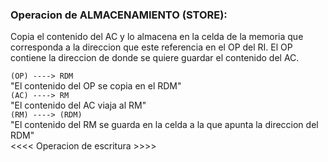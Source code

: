 ### Operacion de ALMACENAMIENTO (STORE):
Copia el contenido del AC y lo almacena en la celda de la memoria que corresponda a la direccion que este referencia en el OP del RI. El OP contiene la direccion de donde se quiere guardar el contenido del AC.

```(OP) ----> RDM```<br>
"El contenido del OP se copia en el RDM"<br>
```(AC) ----> RM```<br>
"El contenido del AC viaja al RM"<br>
```(RM) ----> (RDM)```<br>
"El contenido del RM se guarda en la celda a la que apunta la direccion del RDM"<br>
<<<< Operacion de escritura >>>><br>
